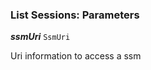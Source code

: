

### List Sessions: Parameters





  
<article>

***ssmUri*** `SsmUri` 

Uri information to access a ssm

</article>

